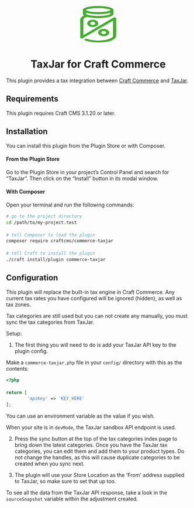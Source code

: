 <p align="center"><img src="./src/icon.svg" width="100" height="100" alt="TaxJar icon"></p>

<h1 align="center">TaxJar for Craft Commerce</h1>

This plugin provides a tax integration between [Craft Commerce](https://craftcms.com/commerce) and [TaxJar](https://www.taxjar.com/).

## Requirements

This plugin requires Craft CMS 3.1.20 or later.

## Installation

You can install this plugin from the Plugin Store or with Composer.

#### From the Plugin Store

Go to the Plugin Store in your project’s Control Panel and search for “TaxJar”. Then click on the “Install” button in its modal window.

#### With Composer

Open your terminal and run the following commands:

```bash
# go to the project directory
cd /path/to/my-project.test

# tell Composer to load the plugin
composer require craftcms/commerce-taxjar

# tell Craft to install the plugin
./craft install/plugin commerce-taxjar
```

## Configuration

This plugin will replace the built-in tax engine in Craft Commerce. 
Any current tax rates you have configured will be ignored (hidden), as well as tax zones.

Tax categories are still used but you can not create any manually, you must sync the tax categories 
from TaxJar.

Setup:

1. The first thing you will need to do is add your TaxJar API key to the plugin config.

Make a `commerce-taxjar.php` file in your `config/` directory with this as the contents:

```php
<?php

return [
        'apiKey' => 'KEY_HERE'
];
```

You can use an environment variable as the value if you wish.

When your site is in `devMode`, the TaxJar sandbox API endpoint is used. 

2. Press the sync button at the top of the tax categories index page to bring down the latest categories.
Once you have the TaxJar tax categories, you can edit them and add them to your product types. 
Do not change the handles, as this will cause duplicate categories to be created when you sync next.

3. The plugin will use your Store Location as the 'From' address supplied to TaxJar, so make 
sure to set that up too.

To see all the data from the TaxJar API response, take a look in the `sourceSnapshot` variable 
within the adjustment created. 
